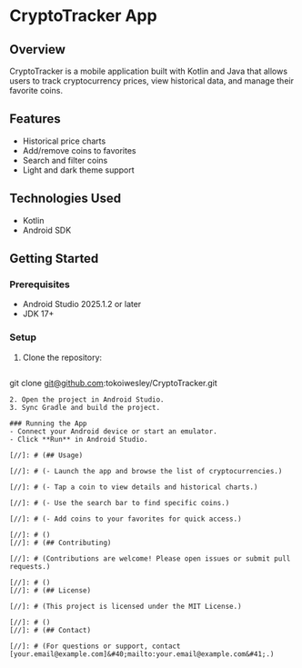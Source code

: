 # CryptoTracker App

## Overview

CryptoTracker is a mobile application built with Kotlin and Java that allows users to track
cryptocurrency prices, view historical data, and manage their favorite coins.

## Features

[//]: # (- Real-time price updates for major cryptocurrencies)

- Historical price charts
- Add/remove coins to favorites
- Search and filter coins
- Light and dark theme support

## Technologies Used

- Kotlin
- Android SDK

[//]: # (- Retrofit for networking)

[//]: # (- Room for local database)

[//]: # (- MVVM architecture)

## Getting Started

### Prerequisites

- Android Studio 2025.1.2 or later
- JDK 17+

### Setup

1. Clone the repository:
   ```

git clone git@github.com:tokoiwesley/CryptoTracker.git

   ```
2. Open the project in Android Studio.
3. Sync Gradle and build the project.

### Running the App
- Connect your Android device or start an emulator.
- Click **Run** in Android Studio.

[//]: # (## Usage)

[//]: # (- Launch the app and browse the list of cryptocurrencies.)

[//]: # (- Tap a coin to view details and historical charts.)

[//]: # (- Use the search bar to find specific coins.)

[//]: # (- Add coins to your favorites for quick access.)

[//]: # ()
[//]: # (## Contributing)

[//]: # (Contributions are welcome! Please open issues or submit pull requests.)

[//]: # ()
[//]: # (## License)

[//]: # (This project is licensed under the MIT License.)

[//]: # ()
[//]: # (## Contact)

[//]: # (For questions or support, contact [your.email@example.com]&#40;mailto:your.email@example.com&#41;.)